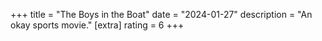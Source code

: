 +++
title = "The Boys in the Boat"
date = "2024-01-27"
description = "An okay sports movie."
[extra]
rating = 6
+++
